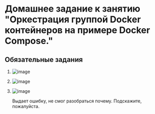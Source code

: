 # Домашнее задание к занятию "Оркестрация группой Docker контейнеров на примере Docker Compose."  
  
## Обязательные задания  
  
1.   	
	![image](https://user-images.githubusercontent.com/88886716/143270738-8fae62dc-2abb-433c-8c0e-35c663e0a868.png)  
	
2.  	
	![image](https://user-images.githubusercontent.com/88886716/143270918-e716c0b4-2a64-401d-8b18-367487d9f55c.png)    

3.  	
	![image](https://user-images.githubusercontent.com/88886716/143271136-f3501250-79bc-46b0-a220-00746e1345e6.png)
	
	Выдает ошибку, не смог разобраться почему. Подскажите, пожалуйста.
	

